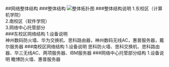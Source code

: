 ##网络整体结构
###整体结构
![整体拓扑图](https://www.processon.com/chart_image/589eae11e4b028637ab6a3b0.png)
###整体结构说明
1.东校区（计算机学院）  
2.南校区（软件学院）  
3.网络中心托管部分  
###东校区网络结构
1.设备说明  
神州数码防火墙、华为交换机、思科路由器，神州数码无线AC，惠普服务器，戴尔服务器
###南校区网络结构
1.设备说明
思科防火墙、思科交换机、思科路由器、华三无线AC、两项服务器、IBM服务器
###网络中心托管部分结构
1.设备说明
瞻博防火墙、惠普服务器